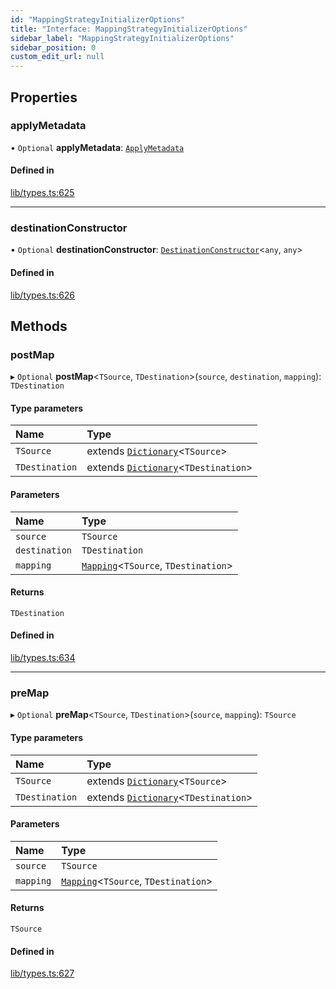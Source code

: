 ```yaml
---
id: "MappingStrategyInitializerOptions"
title: "Interface: MappingStrategyInitializerOptions"
sidebar_label: "MappingStrategyInitializerOptions"
sidebar_position: 0
custom_edit_url: null
---
```


## Properties

### applyMetadata

• `Optional` **applyMetadata**: [`ApplyMetadata`](../modules.md#applymetadata)

#### Defined in

[lib/types.ts:625](https://github.com/nartc/mapper/blob/efc4cb9d/packages/core/src/lib/types.ts#L625)

___

### destinationConstructor

• `Optional` **destinationConstructor**: [`DestinationConstructor`](../modules.md#destinationconstructor)<`any`, `any`\>

#### Defined in

[lib/types.ts:626](https://github.com/nartc/mapper/blob/efc4cb9d/packages/core/src/lib/types.ts#L626)

## Methods

### postMap

▸ `Optional` **postMap**<`TSource`, `TDestination`\>(`source`, `destination`, `mapping`): `TDestination`

#### Type parameters

| Name | Type |
| :------ | :------ |
| `TSource` | extends [`Dictionary`](../modules.md#dictionary)<`TSource`\> |
| `TDestination` | extends [`Dictionary`](../modules.md#dictionary)<`TDestination`\> |

#### Parameters

| Name | Type |
| :------ | :------ |
| `source` | `TSource` |
| `destination` | `TDestination` |
| `mapping` | [`Mapping`](../modules.md#mapping)<`TSource`, `TDestination`\> |

#### Returns

`TDestination`

#### Defined in

[lib/types.ts:634](https://github.com/nartc/mapper/blob/efc4cb9d/packages/core/src/lib/types.ts#L634)

___

### preMap

▸ `Optional` **preMap**<`TSource`, `TDestination`\>(`source`, `mapping`): `TSource`

#### Type parameters

| Name | Type |
| :------ | :------ |
| `TSource` | extends [`Dictionary`](../modules.md#dictionary)<`TSource`\> |
| `TDestination` | extends [`Dictionary`](../modules.md#dictionary)<`TDestination`\> |

#### Parameters

| Name | Type |
| :------ | :------ |
| `source` | `TSource` |
| `mapping` | [`Mapping`](../modules.md#mapping)<`TSource`, `TDestination`\> |

#### Returns

`TSource`

#### Defined in

[lib/types.ts:627](https://github.com/nartc/mapper/blob/efc4cb9d/packages/core/src/lib/types.ts#L627)
